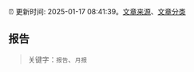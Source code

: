 :alarm_clock: 更新时间: 2025-01-17 08:41:39。[文章来源](/README.md)、[文章分类](/TAGS.md)

## 报告


> 关键字：`报告`、`月报`



